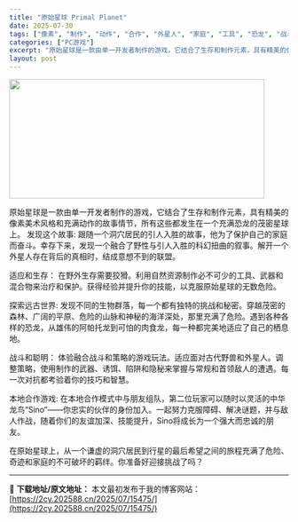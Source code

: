 ```yaml
---
title: "原始星球 Primal Planet"
date: 2025-07-30
tags: ["像素", "制作", "动作", "合作", "外星人", "家庭", "工具", "恐龙", "战斗", "探索"]
categories: ["PC游戏"]
excerpt: "原始星球是一款由单一开发者制作的游戏，它结合了生存和制作元素，具有精美的像素美术风格和充满动作的故事情节，所有这些都发生在一个充满恐龙的茂密星球上。 发现这个故事: 跟随一个洞穴居民的引人入胜的故事，他为了保护自己的家庭而奋斗。幸存下来，发现一个融合了野性与引人入胜的科幻扭曲的叙事。解开一个外星人存&hellip;"
layout: post
---
```


<img class="aligncenter size-full wp-image-15451" src="https://2cy.202588.cn/wp-content/uploads/2025/07/2025073009580724.webp" alt="" width="460" height="215" />

原始星球是一款由单一开发者制作的游戏，它结合了生存和制作元素，具有精美的像素美术风格和充满动作的故事情节，所有这些都发生在一个充满恐龙的茂密星球上。
发现这个故事:
跟随一个洞穴居民的引人入胜的故事，他为了保护自己的家庭而奋斗。幸存下来，发现一个融合了野性与引人入胜的科幻扭曲的叙事。解开一个外星人存在背后的真相时，结成意想不到的联盟。

适应和生存：
在野外生存需要狡猾。利用自然资源制作必不可少的工具、武器和混合物来治疗和保护。获得经验并提升你的技能，以克服原始星球的无数危险。

探索远古世界:
发现不同的生物群落，每一个都有独特的挑战和秘密。穿越茂密的森林、广阔的平原、危险的山脉和神秘的海洋深处，那里充满了危险。遇到各种各样的恐龙，从雄伟的阿帕托龙到可怕的肉食龙，每一种都完美地适应了自己的栖息地。

战斗和聪明：
体验融合战斗和策略的游戏玩法。适应面对古代野兽和外星人。调整策略，使用制作的武器、诱饵、陷阱和隐秘来掌握与常规和首领敌人的遭遇。每一次对抗都考验着你的技巧和智慧。

本地合作游戏:
在本地合作模式中与朋友组队，第二位玩家可以随时以灵活的中华龙鸟“Sino”——你忠实的伙伴的身份加入。一起努力克服障碍、解决谜题，并与敌人作战，随着你们的友谊加深、技能提升，Sino将成长为一个强大而忠诚的朋友。



在原始星球上，从一个谦虚的洞穴居民到行星的最后希望之间的旅程充满了危险、奇迹和家庭的不可破坏的羁绊。你准备好迎接挑战了吗？

---
📖 **下载地址/原文地址：** 本文最初发布于我的博客网站：[https://2cy.202588.cn/2025/07/15475/](https://2cy.202588.cn/2025/07/15475/)
